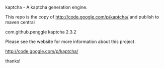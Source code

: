 kaptcha - A kaptcha generation engine.

This repo is the copy of http://code.google.com/p/kaptcha/ and publish to maven central

<dependency>
  <groupId>com.github.penggle</groupId>
  <artifactId>kaptcha</artifactId>
  <version>2.3.2</version>
</dependency>

Please see the website for more information about this project.

http://code.google.com/p/kaptcha/

thanks!
